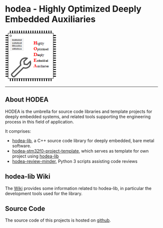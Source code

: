 # hodea - Highly Optimized Deeply Embedded Auxiliaries

![logo](logo/hodea_logo.png)

---

## About HODEA

HODEA is the umbrella for source code libraries and template projects
for deeply embedded systems, and related tools supporting the engineering
process in this field of application.


It comprises:

- [hodea-lib](https://hodea.github.io/hodea-lib/), a C++ source code
  library for deeply embedded, bare metal software.
- [hodea-stm32f0-project-template](https://hodea.github.io/hodea-stm32f0-project-template/),
   which serves as template for own project using
   [hodea-lib](https://github.com/hodea/hodea-lib)
- [hodea-review-minder](https://hodea.github.io/hodea-review-minder),
  Python 3 scripts assisting code reviews

## hodea-lib Wiki

The [Wiki](https://github.com/hodea/hodea-lib/wiki) provides some
information related to hodea-lib, in particular the development tools
used for the library.

## Source Code

The source code of this projects is hosted on [github](https://github.com/hodea).

